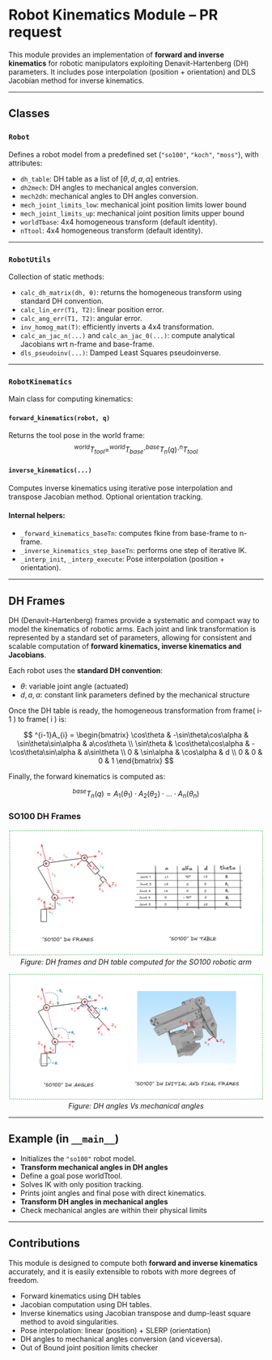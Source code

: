 # Robot Kinematics Module – PR request

This module provides an implementation of **forward and inverse kinematics** for robotic manipulators exploiting Denavit-Hartenberg (DH) parameters. It includes pose interpolation (position + orientation) and DLS Jacobian method for inverse kinematics.

---

## Classes

### `Robot`
Defines a robot model from a predefined set (`"so100"`, `"koch"`, `"moss"`), with attributes:
- `dh_table`: DH table as a list of $[ \theta, d, a, \alpha ]$ entries.
- `dh2mech`: DH angles to mechanical angles conversion.
- `mech2dh`: mechanical angles to DH angles conversion.
- `mech_joint_limits_low`: mechanical joint position limits lower bound
- `mech_joint_limits_up`: mechanical joint position limits upper bound
- `worldTbase`: 4x4 homogeneous transform (default identity).
- `nTtool`: 4x4 homogeneous transform (default identity).

---

### `RobotUtils`
Collection of static methods:
- `calc_dh_matrix(dh, θ)`: returns the homogeneous transform using standard DH convention.
- `calc_lin_err(T1, T2)`: linear position error.
- `calc_ang_err(T1, T2)`: angular error.
- `inv_homog_mat(T)`: efficiently inverts a 4x4 transformation.
- `calc_an_jac_n(...)` and `calc_an_jac_0(...)`: compute analytical Jacobians wrt n-frame and base-frame.
- `dls_pseudoinv(...)`: Damped Least Squares pseudoinverse.

---

### `RobotKinematics`
Main class for computing kinematics:

#### `forward_kinematics(robot, q)`
Returns the tool pose in the world frame:
$$
^{world}T_{tool} = ^{world}T_{base} \cdot ^{base}T_n(q) \cdot ^nT_{tool}
$$

#### `inverse_kinematics(...)`
Computes inverse kinematics using iterative pose interpolation and transpose Jacobian method. Optional orientation tracking.

#### Internal helpers:
- `_forward_kinematics_baseTn`: computes fkine from base-frame to n-frame.
- `_inverse_kinematics_step_baseTn`: performs one step of iterative IK.
- `_interp_init`, `_interp_execute`: Pose interpolation (position + orientation).

---

## DH Frames

DH (Denavit–Hartenberg) frames provide a systematic and compact way to model the kinematics of robotic arms. Each joint and link transformation is represented by a standard set of parameters, allowing for consistent and scalable computation of **forward kinematics, inverse kinematics and Jacobians**.

Each robot uses the **standard DH convention**:

- $\theta$: variable joint angle (actuated)
- $d, a, \alpha$: constant link parameters defined by the mechanical structure

Once the DH table is ready, the homogeneous transformation from frame( i-1 ) to frame( i ) is:

$$
^{i-1}A_{i} =
\begin{bmatrix}
\cos\theta & -\sin\theta\cos\alpha & \sin\theta\sin\alpha & a\cos\theta \\
\sin\theta & \cos\theta\cos\alpha & -\cos\theta\sin\alpha & a\sin\theta \\
0 & \sin\alpha & \cos\alpha & d \\
0 & 0 & 0 & 1
\end{bmatrix}
$$

Finally, the forward kinematics is computed as:

$$
^{base}T_{n}(q) = A_1(\theta_1) \cdot A_2(\theta_2) \cdot \dots \cdot A_n(\theta_n)
$$

### SO100 DH Frames

<p align="center">
  <img src="./images/dh1.png" alt="DH"/><br>
  <em>Figure: DH frames and DH table computed for the SO100 robotic arm</em>
</p>

<p align="center">
  <img src="./images/dh2.png" alt="DH"/><br>
  <em>Figure: DH angles Vs mechanical angles</em>
</p>

---

## Example (in `__main__`)

- Initializes the `"so100"` robot model.
- **Transform mechanical angles in DH angles**
- Define a goal pose worldTtool.
- Solves IK with only position tracking.
- Prints joint angles and final pose with direct kinematics.
- **Transform DH angles in mechanical angles**
- Check mechanical angles are within their physical limits

---

## Contributions

This module is designed to compute both **forward and inverse kinematics** accurately, and it is easily extensible to robots with more degrees of freedom.

- Forward kinematics using DH tables
- Jacobian computation using DH tables.
- Inverse kinematics using Jacobian transpose and dump-least square method to avoid singularities.
- Pose interpolation: linear (position) + SLERP (orientation)
- DH angles to mechanical angles conversion (and viceversa).
- Out of Bound joint position limits checker
